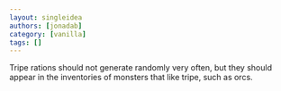 ```yaml
---
layout: singleidea
authors: [jonadab]
category: [vanilla]
tags: []
---
```

Tripe rations should not generate randomly very often, but they should appear in the inventories of monsters that like tripe, such as orcs.
